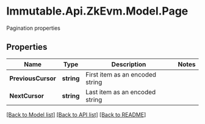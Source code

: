 # Immutable.Api.ZkEvm.Model.Page
Pagination properties

## Properties

Name | Type | Description | Notes
------------ | ------------- | ------------- | -------------
**PreviousCursor** | **string** | First item as an encoded string | 
**NextCursor** | **string** | Last item as an encoded string | 

[[Back to Model list]](../README.md#documentation-for-models) [[Back to API list]](../README.md#documentation-for-api-endpoints) [[Back to README]](../README.md)


